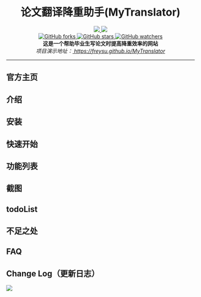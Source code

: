 <div align="center">
    <h1>论文翻译降重助手(MyTranslator)</h1>
    <div>
            <a href="https://jquery.com/">
                <img src="https://raster.shields.io/badge/jQuery-3.6.0-red.svg" />
            </a>
            <a href="https://getbootstrap.com">
                <img src="https://raster.shields.io/badge/Bootstrap-4.6.1-red.svg" />
              </a>
    </div>
    <div>
            <a href="https://github.com/freysu/MyTranslator">
                <img title="GitHub forks"
                    src="https://img.shields.io/github/forks/freysu/MyTranslator.svg?style=social" />
            </a>
            <a href="https://github.com/freysu/MyTranslator">
                <img title="GitHub stars"
                    src="https://img.shields.io/github/stars/freysu/MyTranslator.svg?style=social" />
            </a>
            <a href="https://github.com/freysu/MyTranslator">
                <img title="GitHub watchers"
                    src="https://img.shields.io/github/watchers/freysu/MyTranslator.svg?style=social" />
            </a>
    </div>
    <b>这是一个帮助毕业生写论文时提高降重效率的网站</b><br />
    <i>
        项目演示地址：<a href="https://freysu.github.io/MyTranslator">
            https://freysu.github.io/MyTranslator
        </a>
    </i>
</div>

---

## 官方主页

## 介绍

## 安装

## 快速开始

## 功能列表

## 截图

## todoList

## 不足之处

## FAQ

## Change Log（更新日志）

<a href="https://www.coolapk.com/u/3128087"><img src="https://img.shields.io/badge/dynamic/json?color=success&label=%E9%85%B7%E5%AE%89%28Coolapk%29%20%40FreySu&query=%24.data.totalSubs&suffix=%20fans&url=https%3A%2F%2Fapi.spencerwoo.com%2Fsubstats%2F%3Fsource%3Dcoolapk%26queryKey%3D3128087"></a>
